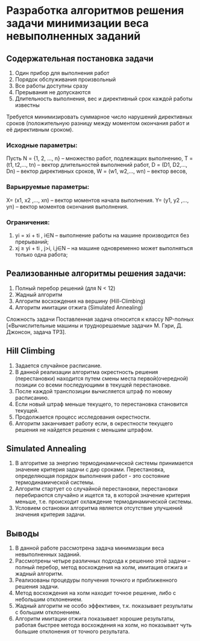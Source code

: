 # Разработка алгоритмов решения задачи минимизации веса невыполненных заданий

## Содержательная  постановка задачи

1. Один прибор для выполнения работ
2. Порядок обслуживания произвольный
3. Все работы доступны сразу 
4. Прерывания не допускаются 
5. Длительность выполнения, вес и директивный срок каждой работы известны 

Требуется минимизировать суммарное число нарушений директивных сроков (положительную разницу между моментом окончания работ и её директивным сроком).

### Исходные параметры:

Пусть N = {1, 2, ..., n} – множество работ, подлежащих выполнению,
T = (t1, t2,…, tn) – вектор длительностей выполнений работ,
D = (D1, D2,…, Dn) – вектор директивных сроков,
W = (w1, w2,…, wn) – вектор весов,

### Варьируемые параметры:

X= (x1, x2 ,…, xn) – вектор моментов начала выполнения.
Y= (y1, y2 ,…,  yn) – вектор моментов окончания выполнения.

### Ограничения:

1. yi = xi + ti , i∈N – выполнение работы на машине производится без прерываний;
2. xj ≥ yi + ti , j>i,  i,j∈N – на машине одновременно может выполняться только одна работа;

## Реализованные алгоритмы решения задачи:

1. Полный перебор решений (для N < 12)
2. Жадный алгоритм
3. Алгоритм восхождения на вершину (Hill-Climbing)
4. Алгоритм имитации отжига (Simulated Annealing)

Сложность задачи 
Поставленная задача относится к классу NP-полных
[«Вычислительные машины и труднорешаемые задачи»
 М. Гэри, Д.  Джонсон,  задача ТР3].
 
 ## Hill Climbing
 
1. Задается случайное расписание. 
2. В данной реализации алгоритма окрестность решения (перестановки) находится путем смены места первой(очередной) позиции со всеми последующими в текущей перестановке.
3. После каждой транспозиции вычисляется штраф по новому расписанию. 
4. Если новый штраф меньше текущего, то перестановка становится текущей. 
5. Продолжается процесс исследования окрестности.
6. Алгоритм заканчивает работу если,  в окрестности текущего решения не найдется решения с меньшим штрафом.

## Simulated Annealing

1. В алгоритме за энергию термодинамической системы принимается значение критерия задачи с дир сроками. Перестановка, определяющая порядок выполнения работ - это состояние термодинамической системы. 
2. Алгоритм стартует со случайной перестановки, перестановки перебираются случайно и ищется та, в которой значение критерия меньше, т.е. происходит охлаждение термодинамической системы.
3. Условием остановки алгоритма является отсутствие улучшений значения критерия задачи.

## Выводы

1. В данной работе рассмотрена задача минимизации веса невыполненных заданий. 
2. Рассмотрены четыре различных подхода к решению этой задачи – полный перебор, метод восхождения на холм, имитация отжига и жадный алгоритм.
3. Реализованы процедуры получения точного и приближенного решения задачи.
4. Метод восхождения на холм находит точное решение, либо с небольшим отклонением. 
5. Жадный алгоритм не особо эффективен, т.к. показывает результаты с большим отклонением.
6. Алгоритм имитации отжига показывает хорошие результаты, работая быстрее метода восхождения на холм, но показывает чуть большие отклонения от точного результата. 
